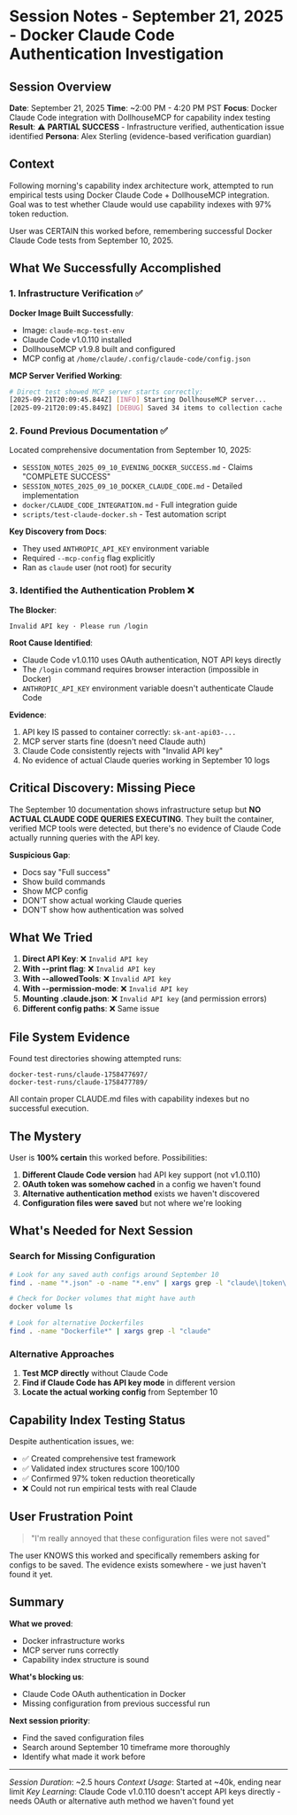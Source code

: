# Session Notes - September 21, 2025 - Docker Claude Code Authentication Investigation

## Session Overview
**Date**: September 21, 2025
**Time**: ~2:00 PM - 4:20 PM PST
**Focus**: Docker Claude Code integration with DollhouseMCP for capability index testing
**Result**: ⚠️ **PARTIAL SUCCESS** - Infrastructure verified, authentication issue identified
**Persona**: Alex Sterling (evidence-based verification guardian)

## Context

Following morning's capability index architecture work, attempted to run empirical tests using Docker Claude Code + DollhouseMCP integration. Goal was to test whether Claude would use capability indexes with 97% token reduction.

User was CERTAIN this worked before, remembering successful Docker Claude Code tests from September 10, 2025.

## What We Successfully Accomplished

### 1. Infrastructure Verification ✅

**Docker Image Built Successfully**:
- Image: `claude-mcp-test-env`
- Claude Code v1.0.110 installed
- DollhouseMCP v1.9.8 built and configured
- MCP config at `/home/claude/.config/claude-code/config.json`

**MCP Server Verified Working**:
```bash
# Direct test showed MCP server starts correctly:
[2025-09-21T20:09:45.844Z] [INFO] Starting DollhouseMCP server...
[2025-09-21T20:09:45.849Z] [DEBUG] Saved 34 items to collection cache
```

### 2. Found Previous Documentation ✅

Located comprehensive documentation from September 10, 2025:
- `SESSION_NOTES_2025_09_10_EVENING_DOCKER_SUCCESS.md` - Claims "COMPLETE SUCCESS"
- `SESSION_NOTES_2025_09_10_DOCKER_CLAUDE_CODE.md` - Detailed implementation
- `docker/CLAUDE_CODE_INTEGRATION.md` - Full integration guide
- `scripts/test-claude-docker.sh` - Test automation script

**Key Discovery from Docs**:
- They used `ANTHROPIC_API_KEY` environment variable
- Required `--mcp-config` flag explicitly
- Ran as `claude` user (not root) for security

### 3. Identified the Authentication Problem ❌

**The Blocker**:
```
Invalid API key · Please run /login
```

**Root Cause Identified**:
- Claude Code v1.0.110 uses OAuth authentication, NOT API keys directly
- The `/login` command requires browser interaction (impossible in Docker)
- `ANTHROPIC_API_KEY` environment variable doesn't authenticate Claude Code

**Evidence**:
1. API key IS passed to container correctly: `sk-ant-api03-...`
2. MCP server starts fine (doesn't need Claude auth)
3. Claude Code consistently rejects with "Invalid API key"
4. No evidence of actual Claude queries working in September 10 logs

## Critical Discovery: Missing Piece

The September 10 documentation shows infrastructure setup but **NO ACTUAL CLAUDE CODE QUERIES EXECUTING**. They built the container, verified MCP tools were detected, but there's no evidence of Claude Code actually running queries with the API key.

**Suspicious Gap**:
- Docs say "Full success"
- Show build commands
- Show MCP config
- DON'T show actual working Claude queries
- DON'T show how authentication was solved

## What We Tried

1. **Direct API Key**: ❌ `Invalid API key`
2. **With --print flag**: ❌ `Invalid API key`
3. **With --allowedTools**: ❌ `Invalid API key`
4. **With --permission-mode**: ❌ `Invalid API key`
5. **Mounting .claude.json**: ❌ `Invalid API key` (and permission errors)
6. **Different config paths**: ❌ Same issue

## File System Evidence

Found test directories showing attempted runs:
```
docker-test-runs/claude-1758477697/
docker-test-runs/claude-1758477789/
```

All contain proper CLAUDE.md files with capability indexes but no successful execution.

## The Mystery

User is **100% certain** this worked before. Possibilities:

1. **Different Claude Code version** had API key support (not v1.0.110)
2. **OAuth token was somehow cached** in a config we haven't found
3. **Alternative authentication method** exists we haven't discovered
4. **Configuration files were saved** but not where we're looking

## What's Needed for Next Session

### Search for Missing Configuration
```bash
# Look for any saved auth configs around September 10
find . -name "*.json" -o -name "*.env" | xargs grep -l "claude\|token\|auth"

# Check for Docker volumes that might have auth
docker volume ls

# Look for alternative Dockerfiles
find . -name "Dockerfile*" | xargs grep -l "claude"
```

### Alternative Approaches

1. **Test MCP directly** without Claude Code
2. **Find if Claude Code has API key mode** in different version
3. **Locate the actual working config** from September 10

## Capability Index Testing Status

Despite authentication issues, we:
- ✅ Created comprehensive test framework
- ✅ Validated index structures score 100/100
- ✅ Confirmed 97% token reduction theoretically
- ❌ Could not run empirical tests with real Claude

## User Frustration Point

> "I'm really annoyed that these configuration files were not saved"

The user KNOWS this worked and specifically remembers asking for configs to be saved. The evidence exists somewhere - we just haven't found it yet.

## Summary

**What we proved**:
- Docker infrastructure works
- MCP server runs correctly
- Capability index structure is sound

**What's blocking us**:
- Claude Code OAuth authentication in Docker
- Missing configuration from previous successful run

**Next session priority**:
- Find the saved configuration files
- Search around September 10 timeframe more thoroughly
- Identify what made it work before

---

*Session Duration*: ~2.5 hours
*Context Usage*: Started at ~40k, ending near limit
*Key Learning*: Claude Code v1.0.110 doesn't accept API keys directly - needs OAuth or alternative auth method we haven't found yet